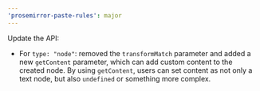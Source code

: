 ```yaml
---
'prosemirror-paste-rules': major
---
```


Update the API:

- For `type: "node"`: removed the `transformMatch` parameter and added a new `getContent` parameter, which can add custom content to the created node. By using `getContent`, users can set content as not only a text node, but also `undefined` or something more complex.
